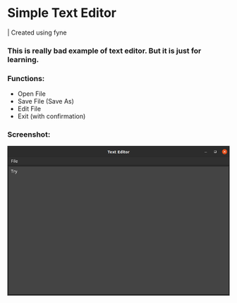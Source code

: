# Simple Text Editor

| Created using fyne

### This is really bad example of text editor. But it is just for learning.

### Functions:
* Open File
* Save File (Save As)
* Edit File
* Exit (with confirmation)

### Screenshot:
![](screenshot.png)